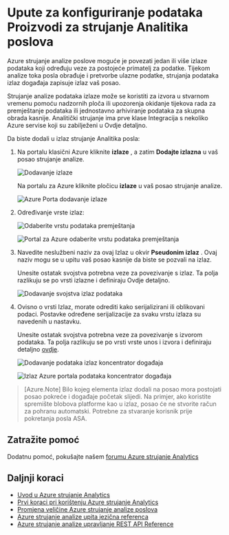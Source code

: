 <properties 
    pageTitle="Upute za konfiguriranje podataka Proizvodi za strujanje analize poslove | Microsoft Azure" 
    description="Konfiguriranje izlaze za strujanje analize poslove | učenje put segmenta."
    keywords="Slanje podataka premještanje podataka"
    documentationCenter=""
    services="stream-analytics"
    authors="jeffstokes72" 
    manager="jhubbard" 
    editor="cgronlun"/>

<tags 
    ms.service="stream-analytics" 
    ms.devlang="na" 
    ms.topic="article" 
    ms.tgt_pltfrm="na" 
    ms.workload="data-services" 
    ms.date="09/26/2016" 
    ms.author="jeffstok"/> 

# <a name="how-to-configure-data-outputs-for-stream-analytics-jobs"></a>Upute za konfiguriranje podataka Proizvodi za strujanje Analitika poslova

Azure strujanje analize poslove moguće je povezati jedan ili više izlaze podataka koji određuju veze za postojeće primatelj za podatke. Tijekom analize toka posla obrađuje i pretvorbe ulazne podatke, strujanja podataka izlaz događaja zapisuje izlaz vaš posao.

Strujanje analize podataka izlaze može se koristiti za izvora u stvarnom vremenu pomoću nadzornih ploča ili upozorenja okidanje tijekova rada za premještanje podataka ili jednostavno arhiviranje podataka za skupna obrada kasnije. Analitički strujanje ima prve klase Integracija s nekoliko Azure servise koji su zabilježeni u Ovdje detaljno.

Da biste dodali u izlaz strujanje Analitika posla:

1. Na portalu klasični Azure kliknite **izlaze** , a zatim **Dodajte izlazna** u vaš posao strujanje analize.

    ![Dodavanje izlaze](./media/stream-analytics-add-outputs/1-stream-analytics-add-outputs.png)  

    Na portalu za Azure kliknite pločicu **izlaze** u vaš posao strujanje analize.

    ![Azure Porta dodavanje izlaze](./media/stream-analytics-add-outputs/5-stream-analytics-add-outputs.png)

2. Određivanje vrste izlaz:

    ![Odaberite vrstu podataka premještanja](./media/stream-analytics-add-outputs/2-stream-analytics-add-outputs.png)  

    ![Portal za Azure odaberite vrstu podataka premještanja](./media/stream-analytics-add-outputs/6-stream-analytics-add-outputs.png)

3. Navedite neslužbeni naziv za ovaj Izlaz u okvir **Pseudonim izlaz** . Ovaj naziv mogu se u upitu vaš posao kasnije da biste se pozvali na izlaz.  
    
    Unesite ostatak svojstva potrebna veze za povezivanje s izlaz.  Ta polja razlikuju se po vrsti izlazne i definiraju Ovdje detaljno.  

    ![Dodavanje svojstva izlaz podataka](./media/stream-analytics-add-outputs/3-stream-analytics-add-outputs.png)  

4. Ovisno o vrsti Izlaz, morate odrediti kako serijalizirani ili oblikovani podaci. Postavke određene serijalizacije za svaku vrstu izlaza su navedenih u nastavku.

    Unesite ostatak svojstva potrebna veze za povezivanje s izvorom podataka. Ta polja razlikuju se po vrsti vrste unos i izvora i definiraju detaljno [ovdje](stream-analytics-create-a-job.md).  

    ![Dodavanje podataka izlaz koncentrator događaja](./media/stream-analytics-add-outputs/4-stream-analytics-add-outputs.png)  

    ![Izlaz Azure portala podataka koncentrator događaja](./media/stream-analytics-add-outputs/7-stream-analytics-add-outputs.png)  

> [Azure.Note] Bilo kojeg elementa izlaz dodali na posao mora postojati posao pokreće i događaje početak slijedi. Na primjer, ako koristite spremište blobova platforme kao u izlaz, posao će ne stvorite račun za pohranu automatski. Potrebne za stvaranje korisnik prije pokretanja posla ASA.

## <a name="get-help"></a>Zatražite pomoć
Dodatnu pomoć, pokušajte našem [forumu Azure strujanje Analytics](https://social.msdn.microsoft.com/Forums/en-US/home?forum=AzureStreamAnalytics)

## <a name="next-steps"></a>Daljnji koraci

- [Uvod u Azure strujanje Analytics](stream-analytics-introduction.md)
- [Prvi koraci pri korištenju Azure strujanje Analytics](stream-analytics-get-started.md)
- [Promjena veličine Azure strujanje analize poslova](stream-analytics-scale-jobs.md)
- [Azure strujanje analize upita jezična referenca](https://msdn.microsoft.com/library/azure/dn834998.aspx)
- [Azure strujanje analize upravljanje REST API Reference](https://msdn.microsoft.com/library/azure/dn835031.aspx)
